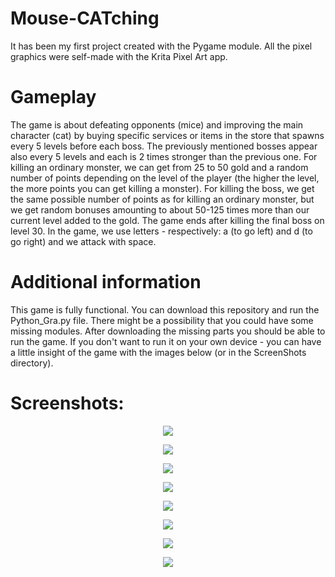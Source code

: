 # Mouse-CATching

It has been my first project created with the Pygame module. All the pixel graphics were self-made with the Krita Pixel Art app.

# Gameplay

The game is about defeating opponents (mice) and improving the main character (cat) by buying specific services or items in the store that spawns every 5 levels before each boss. The previously mentioned bosses appear also every 5 levels and each is 2 times stronger than the previous one. For killing an ordinary monster, we can get from 25 to 50 gold and a random number of points depending on the level of the player (the higher the level, the more points you can get killing a monster). For killing the boss, we get the same possible number of points as for killing an ordinary monster, but we get random bonuses amounting to about 50-125 times more than our current level added to the gold. The game ends after killing the final boss on level 30. In the game, we use letters - respectively: a (to go left) and d (to go right) and we attack with space.

# Additional information

This game is fully functional. You can download this repository and run the Python_Gra.py file. There might be a possibility that you could have some missing modules. After downloading the missing parts you should be able to run the game. If you don't want to run it on your own device - you can have a little insight of the game with the images below (or in the ScreenShots directory).

# Screenshots:

<p align="center">
<img src="https://github.com/Damianf99/Mouse-CATching/blob/main/ScreenShots/Game_boss.jpg" />
</p>


<p align="center">
<img src="https://github.com/Damianf99/Mouse-CATching/blob/main/ScreenShots/Game_first_weapons.jpg" />
</p>


<p align="center">
<img src="https://github.com/Damianf99/Mouse-CATching/blob/main/ScreenShots/Game_gameplay.jpg" />
</p>


<p align="center">
<img src="https://github.com/Damianf99/Mouse-CATching/blob/main/ScreenShots/Game_highscores.jpg" />
</p>


<p align="center">
<img src="https://github.com/Damianf99/Mouse-CATching/blob/main/ScreenShots/Game_over.jpg" />
</p>


<p align="center">
<img src="https://github.com/Damianf99/Mouse-CATching/blob/main/ScreenShots/Game_save_score.jpg" />
</p>


<p align="center">
<img src="https://github.com/Damianf99/Mouse-CATching/blob/main/ScreenShots/Game_start.jpg" />
</p>


<p align="center">
<img src="https://github.com/Damianf99/Mouse-CATching/blob/main/ScreenShots/Game_store.jpg" />
</p>
